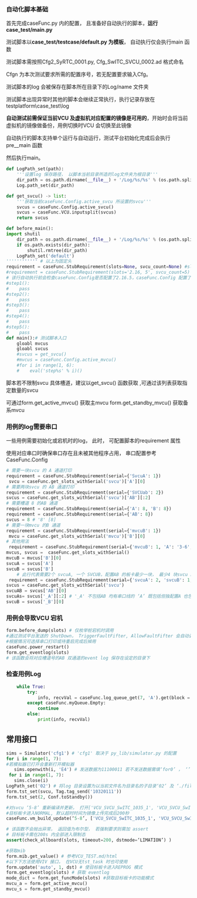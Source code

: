 ### 自动化脚本基础

首先完成caseFunc.py 内的配置， 且准备好自动执行的脚本，**运行case_test/main.py**

测试脚本以**case_test/testcase/default.py 为模板**， 自动执行仅会执行main 函数

测试脚本需按照Cfg2_SyRTC_0001.py, Cfg_SwITC_SVCU_0002.ad 格式命名

Cfgn 为本次测试要求所需的配置序号，若无配置要求输入Cfg。

测试脚本的log 会被保存在脚本所在目录下的Log/name 文件夹

测试脚本出现异常时其他的脚本会继续正常执行，执行记录存放在testplatform\case_test\log

**自动测试前需保证当前VCU 及虚拟机对应配置的镜像是可用的**，开始时会将当前虚拟机的镜像做备份，用例切换时VCU 会切换至此镜像

自动执行的脚本支持单个运行与自动运行，测试平台初始化完成后会执行 pre__main 函数

然后执行main。

```python
def LogPath_set(path):
    '''设置log 保存路径， 以脚本当前目录所造的log文件夹为根目录'''
    dir_path = os.path.dirname(__file__) + '/Log/%s/%s' % (os.path.splitext(os.path.basename(__file__))[0], path)
    Log.path_set(dir_path)

def get_svcu() -> list:
    '''获取当前caseFunc.Config.active_svcu 所设置的svcu'''
    svcus = caseFunc.Config.active_svcu()
    svcus = caseFunc.VCU.inputsplit(svcus)
    return svcus

def before_main():
import shutil
    dir_path = os.path.dirname(__file__) + '/Log/%s/%s' % (os.path.splitext(os.path.basename(__file__))[0], '')
    if os.path.exists(dir_path):
        shutil.rmtree(dir_path)
    LogPath_set('default')
'''''''''''' # 以上为固定头
requirement = caseFunc.StubRequirement(slots=None, svcu_count=None) #slots='2,3-8'，该变量必须赋值, 当前用例的环境需求 
#requirement = caseFunc.StubRequirement(slots='2.16, 5', svcu_count=5) 
# 该行自动执行前会检查caseFunc.Config是否配置了2.16.5，caseFunc.Config 配置了 svcu 数量至少为5
#step1():
#    pass
#step2():
#    pass
#step3():
#    pass
#step4():
#    pass
#step5():
#    pass
def main():# 测试脚本入口
    gloabl mvcus
    gloabl svcus
    #svcus = get_svcu()
    #mvcus = caseFunc.Config.active_mvcu()
    #for i in range(1, 6):
    #    eval('step%s' % i)() 
```

脚本若不限制svcu 具体槽道，建议以get_svcu() 函数获取 ,可通过该列表获取指定数量的svcu

可通过form.get_active_mvcu() 获取主mvcu form.get_standby_mvcu() 获取备系mvcu

### 用例的log需要串口

  一些用例需要初始化或宕机时的log， 此时， 可配置脚本的requirement 属性

使用对应串口时确保串口存在且未被其他程序占用， 串口配置参考CaseFunc.Config

```python
# 需要一块svcu 的 A 通道打印
requirement = caseFunc.StubRequirement(serial={'SvcuA': 1})
 svcu = caseFunc.get_slots_withSerial('svcu')['A'][0] 
# 需要两块svcu 的 AB 通道打印
requirement = caseFunc.StubRequirement(serial={'SVCUab': 2})
svcus = caseFunc.get_slots_withSerial('svcu')['AB'][:2] 
# 需要槽道 8 的AB 通道
requirement = caseFunc.StubRequirement(serial={'A': 8, 'B': 8})
requirement = caseFunc.StubRequirement(serial={'AB': 8})
svcus = 8 # '8' [8] 
# 需要一块mvcu 的B 通道
requirement = caseFunc.StubRequirement(serial={'mvcuB': 1})
 mvcu = caseFunc.get_slots_withSerial('mvcu')['B'][0] 
# 其他用法
 requirement = caseFunc.StubRequirement(serial={'mvcuB': 1, 'A': '3-6', 'B':'6-8'})
mvcus, svcus =  caseFunc.get_slots_withSerial()
mvcuB = mvcus['B'][0]
svcuA = svcus['A']
svcuB = svcus['B']
    # 此行代表需要2个 svcuA, 一个 SVCUB，配置AB 的板卡最少一块， 最少4 块svcu 5 根串口线
 requirement = caseFunc.StubRequirement(serial={'svcuA': 2, 'svcuB': 1, 'svcuAB':1})
svcus = caseFunc.get_slots_withSerial('svcu')
svcuAB = svcus['AB'][0]
svcuAs= svcus['_A'][:2] # '_A' 不包括AB 均有串口线的 ‘A’ 既包括但独配置A 也包括 单独配置B
svcuB = svcus['_B'][0]
```

### 用例会导致VCU 宕机

```python
form.before_dump(slots) # 仅枚举桩宕机时调用
#通过测试平台发送的 ShutDown， TriggerFaultFifter, AllowFaultFifter 会自动调用该函数
#根据情况可选择串口打印或待重启完成后掉用
caseFunc.power_restart()
form.get_eventlog(slots)
# 该函数会将对应槽道号的AB 双通道的event log 保存在设定的目录下
```

### 检查用例Log

```python
    while True:
        try:
            info, recvVal = caseFunc.log_queue_get(7, 'A').get(block = True, timeout=2) # 该队列会保存最新500条消息
        except caseFunc.myQueue.Empty:
            continue
        else:
            print(info, recvVal) 
```

## 常用接口

```python
sims = Simulator('cfg1') # 'cfg1' 取决于 py_lib/simulator.py 的配置
for i in range(1, 7):
#若模拟器已打开会重新打开模拟器
   sims.openwith(i, 'E4') # 发送数据为11100011 若不发送数据需填‘for0’ ， ‘’ 空字符串表示采用上一次的值
 for i in range(1, 7):
   sims.close(i)
LogPath_set('02') # 将log 目录设置为以当前文件名为目录名的子目录‘02’ 及 ‘./filename/02/’
form.tst_set(svcu, Tag.tag_send('10320111'))
form.tst_set(2, Conf.toStandby())

#对svcu ‘5-8’ 重新编译并更新， 打开['VCU_SVCU_SwITC_1035_1', 'VCU_SVCU_SwITC_1035_2']这两个宏定义桩， 并阻塞至
#目标板卡进入NORMAL, 默认超时时间为镜像上传完成后200秒
caseFunc.vm_build_update(‘5-8’, ['VCU_SVCU_SwITC_1035_1', 'VCU_SVCU_SwITC_1035_2'], wait='NORMAL')

# 该函数不会抛出异常， 返回值为布尔型， 若强制要求则需加 assert
# 目标板卡需在200s 内全部进入限制态
assert(check_allboard(slots, timeout=200, dstmode=‘LIMATION’) )

#获取mib 
form.mib.get_value() # 参考VCU_TEST.md/html
#以下下方法使用VIV 接口， 在VCU无tst_task 时也可使用
form.update('auto', 1, dst) # 使目标板卡进入REPROG 模式
form.get_eventlog(slots) # 获取 eventlog
mode_dict = form.get_funcMode(slots) #获取目标板卡的功能模式
mvcu_a = form.get_active_mvcu()
mvcu_s = form.get_standby_mvcu()
```

```



